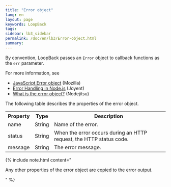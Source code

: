 ```yaml
---
title: "Error object"
lang: en
layout: page
keywords: LoopBack
tags:
sidebar: lb3_sidebar
permalink: /doc/en/lb3/Error-object.html
summary:
---
```


By convention, LoopBack passes an `Error` object to callback functions as the `err` parameter.

For more information, see

* [JavaScript Error object](https://developer.mozilla.org/en-US/docs/Web/JavaScript/Reference/Global_Objects/Error) (Mozilla)
* [Error Handling in Node.js](https://www.joyent.com/developers/node/design/errors) (Joyent)
* [What is the error object?](https://docs.nodejitsu.com/articles/errors/what-is-the-error-object) (Nodejitsu)

The following table describes the properties of the error object.

<table>
  <tbody>
    <tr>
      <th>Property</th>
      <th>Type</th>
      <th>Description</th>
    </tr>
    <tr>
      <td>name</td>
      <td>String</td>
      <td>Name of the error.</td>
    </tr>
    <tr>
      <td>status</td>
      <td>String</td>
      <td>When the error occurs during an HTTP request, the HTTP status code.</td>
    </tr>
    <tr>
      <td>message</td>
      <td>String</td>
      <td>The error message.</td>
    </tr>
  </tbody>
</table>

{% include note.html content="

Any other properties of the error object are copied to the error output.

" %}